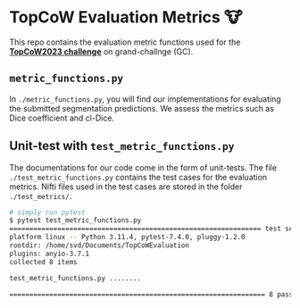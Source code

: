 # TopCoW Evaluation Metrics 🐮

This repo contains the evaluation metric functions used for the [**TopCoW2023 challenge**](https://topcow23.grand-challenge.org/) on grand-challnge (GC).

## `metric_functions.py`

In `./metric_functions.py`, you will find our implementations for evaluating the submitted segmentation predictions.
We assess the metrics such as Dice coefficient and cl-Dice.

## Unit-test with `test_metric_functions.py`

The documentations for our code come in the form of unit-tests.
The file `./test_metric_functions.py` contains the test cases for the evaluation metrics.
Nifti files used in the test cases are stored in the folder `./test_metrics/`.

```bash
# simply run pytest
$ pytest test_metric_functions.py 
=============================================================== test session starts ================================================================
platform linux -- Python 3.11.4, pytest-7.4.0, pluggy-1.2.0
rootdir: /home/svd/Documents/TopCoWEvaluation
plugins: anyio-3.7.1
collected 8 items                                                                                                                                  

test_metric_functions.py ........                                                                                                            [100%]

================================================================ 8 passed in 0.40s =================================================================
```

